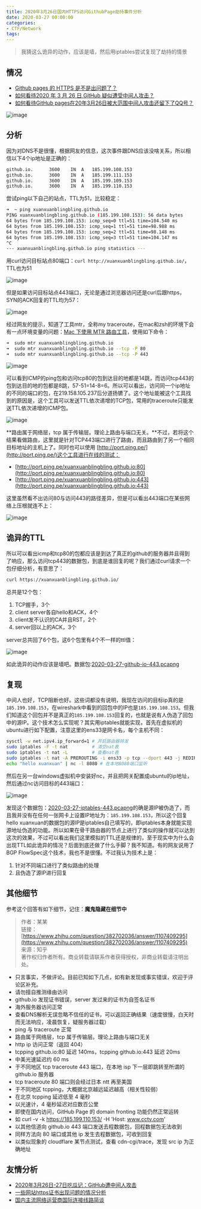 ```yaml
---
title: 2020年3月26日国内HTTPS访问GithubPage劫持事件分析
date: 2020-03-27 00:00:00
categories:
- CTF/Network
tags:  
---
```

> 我猜这么诡异的动作，应该是墙，然后用iptables尝试复现了劫持的情景

## 情况

- [Github pages 的 HTTPS 是不是出问题了？](https://v2ex.com/t/656367)
- [如何看待2020 年 3 月 26 日 GitHub 疑似遭受中间人攻击？](https://www.zhihu.com/question/382718053)
- [如何看待GitHub pages在20年3月26日被大范围中间人攻击还留下了QQ号？](https://www.zhihu.com/question/382702036)

![image](https://xuanxuanblingbling.github.io/assets/pic/443/1.png)

## 分析

因为对DNS不是很懂，根据网友的信息，这次事件跟DNS应该没啥关系，所以相信以下4个ip地址是正确的：

```bash
github.io.		3600	IN	A	185.199.108.153
github.io.		3600	IN	A	185.199.111.153
github.io.		3600	IN	A	185.199.109.153
github.io.		3600	IN	A	185.199.110.153
```

尝试ping以下自己的站点，TTL为51，比较稳定：

```bash
➜  ~ ping xuanxuanblingbling.github.io
PING xuanxuanblingbling.github.io (185.199.108.153): 56 data bytes
64 bytes from 185.199.108.153: icmp_seq=0 ttl=51 time=104.540 ms
64 bytes from 185.199.108.153: icmp_seq=1 ttl=51 time=98.988 ms
64 bytes from 185.199.108.153: icmp_seq=2 ttl=51 time=98.148 ms
64 bytes from 185.199.108.153: icmp_seq=3 ttl=51 time=104.147 ms
^C
--- xuanxuanblingbling.github.io ping statistics ---
```

用curl访问目标站点80端口：`curl http://xuanxuanblingbling.github.io/`，TTL也为51

![image](https://xuanxuanblingbling.github.io/assets/pic/443/2.png)

但是如果访问目标站点443端口，无论是通过浏览器访问还是curl后跟https，SYN的ACK回复的TTL均为57：

![image](https://xuanxuanblingbling.github.io/assets/pic/443/3.png)

经过网友的提示，知道了工具mtr，全称my traceroute，在mac和zsh的环境下会有一点环境变量的问题：[Mac 下使用 MTR 路由工具](https://www.jianshu.com/p/3b414419e17f)，使用如下命令：

```bash
➜  sudo mtr xuanxuanblingbling.github.io
➜  sudo mtr xuanxuanblingbling.github.io --tcp -P 80
➜  sudo mtr xuanxuanblingbling.github.io --tcp -P 443
```

![image](https://xuanxuanblingbling.github.io/assets/pic/443/4.png)

可以看到ICMP的ping包和访问tcp80的包到达目的地都是14跳，而访问tcp443的包到达目的地的包都是8跳，57-51=14-8=6。所以可以看出，访问同一个ip地址的不同的端口的包，在219.158.105.237后分道扬镳了。这个地址能被这个工具找到的原因是，这个工具可以发送TTL依次递增的TCP包，常用的traceroute只能发送TTL依次递增的ICMP包。

![image](https://xuanxuanblingbling.github.io/assets/pic/443/5.png)

**路由属于网络层，tcp 属于传输层。理论上路由与端口无关。**不过，若将这个结果看做路由，这里就是针对TCP443端口进行了路由，而且路由到了另一个相同目标地址的主机上了。同时也可以使用 [http://port.ping.pe/](http://port.ping.pe/)这个工具进行在线的测试：

- [http://port.ping.pe/xuanxuanblingbling.github.io:80](http://port.ping.pe/xuanxuanblingbling.github.io:80)
- [http://port.ping.pe/xuanxuanblingbling.github.io:443](http://port.ping.pe/xuanxuanblingbling.github.io:443)

这里虽然看不出访问80与访问443的路径差异，但是可以看出443端口在某些网络上压根就连不上：

![image](https://xuanxuanblingbling.github.io/assets/pic/443/6.png)

## 诡异的TTL

所以可以看出icmp和tcp80的包都应该是到达了真正的github的服务器并且得到了响应，那么访问tcp443的数据包，到底是谁回复的呢？我们通过curl请求一个包仔细分析，有意思了：

```bash
curl https://xuanxuanblingbling.github.io/
```

总共是12个包：

1. TCP握手，3个
2. client server各自hello和ACK，4个
3. client发不认识的CA并且RST，2个
4. server回以上的ACK，3个

server总共回了6个包，这6个包里有4个不一样的ttl值：

![image](https://xuanxuanblingbling.github.io/assets/pic/443/7.png)

如此诡异的动作应该是墙吧。数据包:[2020-03-27-github-io-443.pcapng](https://xuanxuanblingbling.github.io/assets/attachment/2020-03-27-github-io-443.pcapng)

## 复现

中间人也好，TCP阻断也好。这些词都没有说明，我现在访问的目标ip真的是`185.199.108.153`，在wireshark中看到的回包中的IP也是`185.199.108.153`。但我们知道这个回包并不是真正的`185.199.108.153`回复的，也就是说有人伪造了回包中的源IP。这个技术怎么实现呢？其实用iptables就能实现，首先在虚拟机的ubuntu进行如下配置，注意这里的ens33是网卡名，每个主机不同：

```bash
sysctl -w net.ipv4.ip_forward=1 # 开启路由器转发
sudo iptables -F -t nat         # 清空nat表
sudo iptables -t nat -L         # 查看nat表
sudo iptables -t nat -A PREROUTING -i ens33 -p tcp --dport 443 -j REDIRECT --to-port 8080 # 使用PREROUTING链将所有发往tcp443的包转发到本地8080端口
echo "hello xuanxuan" | nc -l 8080 # 在本地8080端口监听
```

然后在另一台windows虚拟机中安装好nc，并且把网关配置成ubuntu的ip地址，然后通过nc访问目标的443端口：

![image](https://xuanxuanblingbling.github.io/assets/pic/443/8.png)

发现这个数据包：[2020-03-27-iptables-443.pcapng](https://xuanxuanblingbling.github.io/assets/attachment/2020-03-27-iptables-443.pcapng)的确是源IP被伪造了，而且我并没有在任何一张网卡上设置IP地址为：`185.199.108.153`，所以这个回复hello xuanxuan的数据包的源IP是iptables自己填写的，即iptables本身就能实现源地址伪造的功能。所以如果在骨干路由器的节点上进行了类似的操作就可以达到这次的效果，不过可以看出我们这里模拟的TTL还是规律的，至于现实中为什么会出现TTL如此诡异的情况？后面到底还做了什么手脚？我不知道。有的网友说用了BGP FlowSpec这个技术，我也不是很懂。不过我认为技术上是：

1. 针对不同端口进行了类似路由的处理
2. 且伪造了源IP进行回复


## 其他细节

参考这个回答有如下细节，记住：**魔鬼隐藏在细节中**

> 作者：某某  
> 链接：[https://www.zhihu.com/question/382702036/answer/1107409295](https://www.zhihu.com/question/382702036/answer/1107409295)  
> 来源：知乎  
> 著作权归作者所有。商业转载请联系作者获得授权，非商业转载请注明出处。  

- 只言事实，不做评论。目前已知如下几点，如有新发现或事实错误，欢迎于评论区补充。
- 请勿擅自推测缘由访问 
- github.io 发现证书错误，server 发过来的证书为自签名证书
- 海外服务器访问正常
- 查看DNS解析无误忽略不信任的证书，可以返回正确结果（速度很慢，白天时而无法响应，凌晨恢复，疑服务器过载）
- ping 与 traceroute 正常
- 路由属于网络层，tcp 属于传输层。理论上路由与端口无关
- http ip 访问正常（返回 404）
- tcpping github.io:80 延迟 140ms，tcpping github.io:443 延迟 20ms
- 中美光速延迟约 60 ms
- 于不同地区 tcp traceroute 443 端口，在本地 isp 下一层即跳转至所谓的 github.io 服务器
- tcp traceroute 80 端口则会经过日本 ntt 再至美国
- 于不同地区 tcpping，大概据北京越远延迟越高（相关性较弱）
- 在北京 tcpping 延迟低至 4 毫秒
- 以光速计，4 毫秒延迟对应数百公里
- 即使在国内访问，GitHub Page 的 domain fronting 功能仍然正常运转
- 如 curl -v -k https://185.199.110.153/ -H 'Host: www.cctv.com'
- 以其他信道向 github.io 443 端口发送去程数据包，回程数据包无法收到
- 同样方法向 80 端口或其他 ip 发生去程数据包，可收到回复
- 以类似现象的 cloudflare 某节点测试，查看 cdn-cgi/trace，发现 src ip 为正确地址


## 友情分析

- [2020年3月26日-27日吃瓜记：GitHub遭中间人攻击](https://blog.qchwnd.tk/2020/03/30/2020%E5%B9%B43%E6%9C%8826%E6%97%A5-27%E6%97%A5%E5%90%83%E7%93%9C%E8%AE%B0%EF%BC%9AGitHub%E9%81%AD%E4%B8%AD%E9%97%B4%E4%BA%BA%E6%94%BB%E5%87%BB/)
- [一些网站https证书出现问题的情况分析](https://blog.netlab.360.com/ongoing-websites-hijacking/)
- [国内主流网络运营商国际连接线路简谈](https://zhuanlan.zhihu.com/p/64467370)























